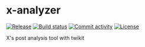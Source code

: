 # x-analyzer

[![Release](https://img.shields.io/github/v/release/kionawalker/x-analyzer)](https://img.shields.io/github/v/release/kionawalker/x-analyzer)
[![Build status](https://img.shields.io/github/actions/workflow/status/kionawalker/x-analyzer/main.yml?branch=main)](https://github.com/kionawalker/x-analyzer/actions/workflows/main.yml?query=branch%3Amain)
[![Commit activity](https://img.shields.io/github/commit-activity/m/kionawalker/x-analyzer)](https://img.shields.io/github/commit-activity/m/kionawalker/x-analyzer)
[![License](https://img.shields.io/github/license/kionawalker/x-analyzer)](https://img.shields.io/github/license/kionawalker/x-analyzer)

X's post analysis tool with twikit
